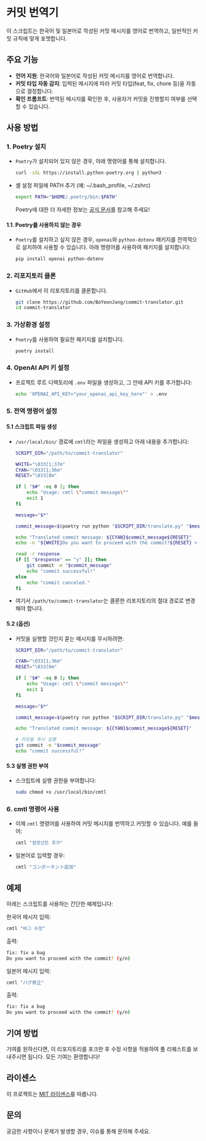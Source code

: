 # 커밋 번역기
이 스크립트는 한국어 및 일본어로 작성된 커밋 메시지를 영어로 번역하고, 일반적인 커밋 규칙에 맞게 포맷합니다.

## 주요 기능
- **언어 지원**: 한국어와 일본어로 작성된 커밋 메시지를 영어로 번역합니다.
- **커밋 타입 자동 감지**: 입력된 메시지에 따라 커밋 타입(feat, fix, chore 등)을 자동으로 결정합니다.
- **확인 프롬프트**: 번역된 메시지를 확인한 후, 사용자가 커밋을 진행할지 여부를 선택할 수 있습니다.

## 사용 방법
### 1. Poetry 설치

- `Poetry`가 설치되어 있지 않은 경우, 아래 명령어를 통해 설치합니다.
   
    ```bash
    curl -sSL https://install.python-poetry.org | python3 -
    ```

- 셸 설정 파일에 PATH 추가 (예: ~/.bash_profile, ~/.zshrc)

    ```bash
    export PATH="$HOME/.poetry/bin:$PATH"
    ```

    Poetry에 대한 더 자세한 정보는 [공식 문서](https://python-poetry.org/docs/)를 참고해 주세요!

#### 1.1. Poetry를 사용하지 않는 경우

- `Poetry`를 설치하고 싶지 않은 경우, `openai`와 `python-dotenv` 패키지를 전역적으로 설치하여 사용할 수 있습니다. 아래 명령어를 사용하여 패키지를 설치합니다:

    ```bash
    pip install openai python-dotenv
    ```

### 2. 리포지토리 클론
    
- `GitHub`에서 이 리포지토리를 클론합니다.
   
    ```bash
    git clone https://github.com/BoYeonJang/commit-translator.git
    cd commit-translator
    ```

### 3. 가상환경 설정

- `Poetry`를 사용하여 필요한 패키지를 설치합니다.

    ```bash
    poetry install
    ```

### 4. OpenAI API 키 설정
    
- 프로젝트 루트 디렉토리에 `.env` 파일을 생성하고, 그 안에 API 키를 추가합니다:

    ```bash
    echo 'OPENAI_API_KEY="your_openai_api_key_here"' > .env
    ```

### 5. 전역 명령어 설정
#### 5.1 스크립트 파일 생성

- `/usr/local/bin/` 경로에 `cmtl`라는 파일을 생성하고 아래 내용을 추가합니다:

    ```bash
    SCRIPT_DIR="/path/to/commit-translator"

    WHITE="\033[1;37m"
    CYAN="\033[1;36m"
    RESET="\033[0m"

    if [ "$#" -eq 0 ]; then
        echo "Usage: cmtl \"commit message\""
        exit 1
    fi

    message="$*"

    commit_message=$(poetry run python "$SCRIPT_DIR/translate.py" "$message")

    echo "Translated commit message: ${CYAN}$commit_message${RESET}"
    echo -n "${WHITE}Do you want to proceed with the commit?${RESET} > ${CYAN}(y/n)${RESET} "

    read -r response
    if [[ "$response" == "y" ]]; then
        git commit -m "$commit_message"
        echo "commit successful!"
    else
        echo "commit canceled."
    fi
    ```

- 여기서 `/path/to/commit-translator`는 클론한 리포지토리의 절대 경로로 변경해야 합니다.

#### 5.2 (옵션)

- 커밋을 실행할 것인지 묻는 메시지를 무시하려면:

    ```bash
    SCRIPT_DIR="/path/to/commit-translator"

    CYAN="\033[1;36m"
    RESET="\033[0m"

    if [ "$#" -eq 0 ]; then
        echo "Usage: cmtl \"commit message\""
        exit 1
    fi

    message="$*"

    commit_message=$(poetry run python "$SCRIPT_DIR/translate.py" "$message")

    echo "Translated commit message: ${CYAN}$commit_message${RESET}"

    # 커밋을 즉시 실행
    git commit -m "$commit_message"
    echo "commit successful!"
    ```

#### 5.3 실행 권한 부여

- 스크립트에 실행 권한을 부여합니다:

    ```bash
    sudo chmod +x /usr/local/bin/cmtl
    ```

<!-- ### 5. zsh 설정

- 셸 설정 파일을 열어 `cmtl` 함수를 추가합니다:

    ```bash
    function cmtl() {
        if [ "$#" -eq 0 ]; then
            echo "Usage: cmtl \"commit message\""
            return 1
        fi
        
        message="$*"
        
        commit_message=$(poetry run python /path/to/your/translate.py "$message")
        
        git commit -m "$commit_message"
    }
    ```

- `/path/to/your/translate.py` 부분은 클론한 리포지토리의 절대 경로로 변경하세요.

#### 5.1 (옵션)

- 커밋이 수행되기 전에 취소를 하고 싶다면:

    ```bash
    function cmtl() {
        if [ "$#" -eq 0 ]; then
            echo "Usage: cmtl \"commit message\""
            return 1
        fi
        
        message="$*"

        commit_message=$(poetry run python /path/to/your/translate.py "$message")
        
        echo "Translated commit message: $commit_message"
        echo "Do you want to proceed with the commit? (y/n)"
        
        read -r response
        if [[ "$response" == "y" ]]; then
            git commit -m "$commit_message"
            echo "commit successful!"
        else
            echo "commit canceled."
        fi
    }
    ```
    
- 변경사항 저장:
    ```bash
    source ~/.zshrc
    ``` -->

### 6. cmtl 명령어 사용

- 이제 `cmtl` 명령어를 사용하여 커밋 메시지를 번역하고 커밋할 수 있습니다. 예를 들어:

    ```bash
    cmtl "컴포넌트 추가"
    ```

- 일본어로 입력할 경우:

    ```bash
    cmtl "コンポーネント追加"
    ```

## 예제
아래는 스크립트를 사용하는 간단한 예제입니다:

한국어 메시지 입력:
```bash
cmtl "버그 수정"
```

출력:
```bash
fix: fix a bug
Do you want to proceed with the commit? (y/n)
```

일본어 메시지 입력:
```bash
cmtl "バグ修正"
```

출력:
```bash
fix: fix a bug
Do you want to proceed with the commit? (y/n)
```

## 기여 방법
기여를 원하신다면, 이 리포지토리를 포크한 후 수정 사항을 적용하여 풀 리퀘스트를 보내주시면 됩니다. 모든 기여는 환영합니다!

## 라이센스
이 프로젝트는 [MIT 라이센스](https://mit-license.org/)를 따릅니다.

## 문의
궁금한 사항이나 문제가 발생할 경우, 이슈를 통해 문의해 주세요.